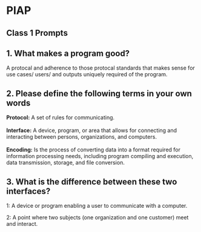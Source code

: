 # PIAP
## Class 1 Prompts
 
## 1. What makes a program good?
A protocal and adherence to those protocal standards that makes sense for use cases/ users/ and outputs uniquely required of the program. 

## 2. Please define the following terms in your own words
<b>Protocol:</b> A set of rules for communicating.</br></br>
<b>Interface:</b> A device, program, or area that allows for connecting and interacting between persons, organizations, and computers. </br></br>
<b>Encoding:</b> Is the process of converting data into a format required for information processing needs, including program compiling and execution, data transmission, storage, and file conversion. 

## 3. What is the difference between these two interfaces? 

1: A device or program enabling a user to communicate with a computer. <br/>

2: A point where two subjects (one organization and one customer) meet and interact. <br/>
